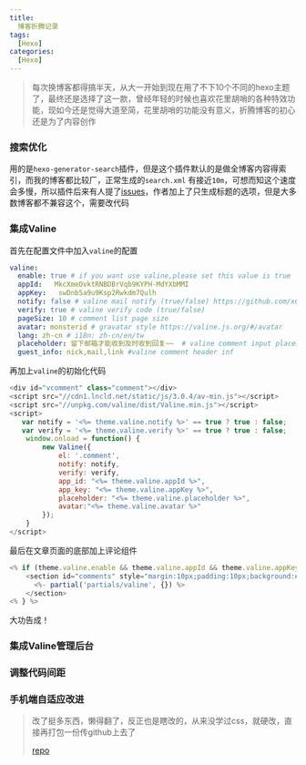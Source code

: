 ```yaml
---
title:
  博客折腾记录
tags:
  [Hexo]
categories:
  [Hexo]
---
```


> 每次换博客都得搞半天，从大一开始到现在用了不下10个不同的hexo主题了，最终还是选择了这一款，曾经年轻的时候也喜欢花里胡哨的各种特效功能，现如今还是觉得大道至简，花里胡哨的功能没有意义，折腾博客的初心还是为了内容创作

### 搜索优化

用的是`hexo-generator-search`插件，但是这个插件默认的是做全博客内容得索引，而我的博客都比较厂，正常生成的`search.xml` 有接近`10m`，可想而知这个速度会多慢，所以插件后来有人提了[issues](https://github.com/wzpan/hexo-generator-search/issues/46)，作者加上了只生成标题的选项，但是大多数博客都不兼容这个，需要改代码

### 集成Valine

首先在配置文件中加入`valine`的配置

```yml
valine:
  enable: true # if you want use valine,please set this value is true
  appId:   MkcXmeDvktRNBDBrVqb9KYPH-MdYXbMMI
  appKey:   swDnb5a9u9Ksp2Rwkdm7Qulh
  notify: false # valine mail notify (true/false) https://github.com/xCss/Valine/wiki
  verify: true # valine verify code (true/false)
  pageSize: 10 # comment list page size
  avatar: monsterid # gravatar style https://valine.js.org/#/avatar
  lang: zh-cn # i18n: zh-cn/en/tw
  placeholder: 留下邮箱才能收到及时收到回复~~  # valine comment input placeholder(like: Please leave your footprints )
  guest_info: nick,mail,link #valine comment header inf
```

再加上`valine`的初始化代码

```javascript
<div id="vcomment" class="comment"></div> 
<script src="//cdn1.lncld.net/static/js/3.0.4/av-min.js"></script>
<script src="//unpkg.com/valine/dist/Valine.min.js"></script>
<script>
   var notify = '<%= theme.valine.notify %>' == true ? true : false;
   var verify = '<%= theme.valine.verify %>' == true ? true : false;
    window.onload = function() {
        new Valine({
            el: '.comment',
            notify: notify,
            verify: verify,
            app_id: "<%= theme.valine.appId %>",
            app_key: "<%= theme.valine.appKey %>",
            placeholder: "<%= theme.valine.placeholder %>",
            avatar:"<%= theme.valine.avatar %>"
        });
    }
</script>
```

最后在文章页面的底部加上评论组件

```javascript
<% if (theme.valine.enable && theme.valine.appId && theme.valine.appKey){ %>
    <section id="comments" style="margin:10px;padding:10px;background:#fff;">
      <%- partial('partials/valine', {}) %>
    </section>
<% } %>
```

大功告成！

### 集成Valine管理后台

### 调整代码间距

### 手机端自适应改进

> 改了挺多东西，懒得翻了，反正也是瞎改的，从来没学过css，就硬改，直接再打包一份传github上去了
>
> [repo]()